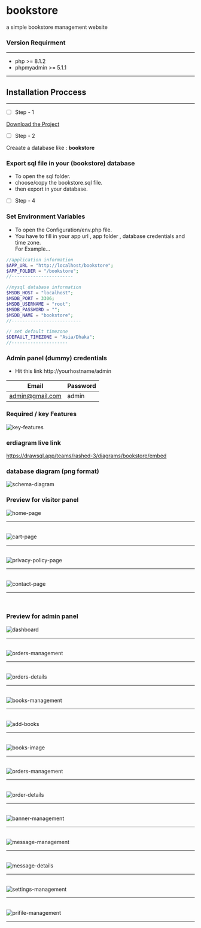 # bookstore

a simple bookstore management website

### Version Requirment

---

- php >= 8.1.2
- phpmyadmin >= 5.1.1

---

## Installation Proccess

---
- [ ] Step - 1  

[Download the Project](https://github.com/code-with-Rashed/bookstore/archive/refs/heads/master.zip)  

- [ ] Step - 2  

Creaate a database like : <strong>bookstore</strong>  

### Export sql file in your (bookstore) database
- To open the sql folder. 
- choose/copy the bookstore.sql file. 
- then export in your database. 


- [ ] Step - 4 

### Set Environment Variables  
- To open the Configuration/env.php file.  
- You have to fill in your app url , app folder , database credentials and time zone.  
For Example...  

```php 
//application information
$APP_URL = "http://localhost/bookstore";
$APP_FOLDER = "/bookstore";
//-----------------------

//mysql database information
$MSDB_HOST = "localhost";
$MSDB_PORT = 3306;
$MSDB_USERNAME = "root";
$MSDB_PASSWORD = "";
$MSDB_NAME = "bookstore";
//--------------------------

// set default timezone
$DEFAULT_TIMEZONE = "Asia/Dhaka";
//---------------------
```

### Admin panel (dummy) credentials
- Hit this link http://yourhostname/admin

| Email              | Password |
|--------------------|----------|
| admin@gmail.com    | admin    |

### Required / key Features
![key-features](./Preview/sitemap/sitemap.png)

### erdiagram live link
https://drawsql.app/teams/rashed-3/diagrams/bookstore/embed

### database diagram (png format)
![schema-diagram](./Preview/diagram/schema-diagram.png)

### Preview for visitor panel
![home-page](./Preview/showcase/visitorpanel/home-page.jpeg) <br><hr><br>
![cart-page](./Preview/showcase/visitorpanel/cart-page.jpeg) <br><hr><br>
![privacy-policy-page](./Preview/showcase/visitorpanel/invoice.jpeg) <br><hr><br>
![contact-page](./Preview/showcase/visitorpanel/contact-page.jpeg)
<br><hr><br>


### Preview for admin panel
![dashboard](./Preview/showcase/adminpanel/dashboard.jpeg) <br><hr><br>
![orders-management](./Preview/showcase/adminpanel/orders-management.jpeg) <br><hr><br>
![orders-details](./Preview/showcase/adminpanel/order-details.jpeg) <br><hr><br>
![books-management](./Preview/showcase/adminpanel/books-management.jpeg) <br><hr><br>
![add-books](./Preview/showcase/adminpanel/add-book.jpeg) <br><hr><br>
![books-image](./Preview/showcase/adminpanel/add-book-image-modal.jpeg) <br><hr><br>
![orders-management](./Preview/showcase/adminpanel/orders-management.jpeg) <br><hr><br>
![order-details](./Preview/showcase/adminpanel/order-details.jpeg) <br><hr><br>
![banner-management](./Preview/showcase/adminpanel/banner-page.jpeg) <br><hr><br>
![message-management](./Preview/showcase/adminpanel/message-page.jpeg) <br><hr><br>
![message-details](./Preview/showcase/adminpanel/message-details-page.jpeg) <br><hr><br>
![settings-management](./Preview/showcase/adminpanel/settings-page.jpeg) <br><hr><br>
![prifile-management](./Preview/showcase/adminpanel/profile.jpeg) <br><hr><br>
